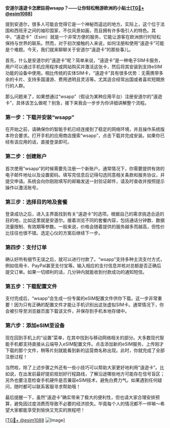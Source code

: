 **安道尔遠遊卡怎麽註冊wsapp？——让你轻松畅游欧洲的小贴士[[TG💪+ @esim1088](https://t.me/s/esim1088)]**

提到安道尔，很多人可能会觉得它是一个神秘而遥远的地方。实际上，这个位于法国和西班牙之间的袖珍国家，不仅风景如画，而且拥有许多吸引人的特色。其中，“遠遊卡”（Esim）就是一个非常方便的服务，它能让游客在欧洲旅行时轻松保持与世界的联系。然而，对于初次接触的人来说，如何注册和使用“遠遊卡”可能是个难题。今天，我们就来聊聊关于安道尔“遠遊卡”的那些事儿。

首先，什么是安道尔的“遠遊卡”呢？简单来说，“遠遊卡”是一种电子SIM卡服务，用户可以通过手机应用程序或网站购买并激活这张卡，然后将其安装到支持eSIM功能的设备中使用。相比传统的实体SIM卡，“遠遊卡”具有很多优势：无需携带多余的卡片、支持多国漫游、费用透明且灵活等。尤其适合经常出国或者喜欢短期旅行的人群。

那么问题来了，如果想通过“wsapp”（假设为某种应用平台）注册安道尔的“遠遊卡”，具体该怎么做呢？别急，接下来我会一步步为你详细讲解整个流程。

### 第一步：下载并安装“wsapp”
在开始之前，请确保你的智能手机已经连接到了稳定的网络环境，并且操作系统版本符合要求。打开手机的应用商店搜索“wsapp”，点击下载并完成安装。如果你已经有该应用的话，直接登录即可。

### 第二步：创建账户
首次使用“wsapp”的时候需要先注册一个新账户。通常情况下，你需要提供有效的电子邮件地址以及设置密码。填写完信息后记得勾选同意相关条款和服务协议，并提交申请。系统会向你刚刚填写的邮箱发送一封验证邮件，请及时查收并按照提示操作以激活账号。

### 第三步：选择目的地及套餐
登录成功之后，进入主界面找到有关“遠遊卡”的选项。根据自己的需求挑选合适的目的地，比如这里就是安道尔。接着浏览不同的套餐内容，包括通话分钟数、数据流量限制、有效期等参数。一般来说，价格会随着提供的服务越多而越高，但性价比往往也很不错。选定心仪的方案后继续下一步。

### 第四步：支付订单
确认好所有细节无误之后，就可以进行付款了。“wsapp”支持多种主流支付方式，例如信用卡、PayPal甚至支付宝等。输入相应的支付信息并核对总额是否正确后提交订单。如果一切顺利的话，几分钟内就能收到付款成功的通知短信。

### 第五步：下载配置文件
支付完成后，“wsapp”会生成一份专属的eSIM配置文件供你下载。这一步非常重要！因为只有正确的配置文件才能让手机识别出这张虚拟SIM卡。通常情况下，你会被引导至浏览器页面下载该文件，并保存到手机本地存储中。

### 第六步：添加eSIM至设备
现在回到手机上的“设置”菜单，在其中找到与移动网络相关的部分。大多数现代智能手机都支持直接从云端导入eSIM配置文件。点击添加新的eSIM服务，上传刚才下载的那个文件，稍等片刻就能看到新的运营商名称出现。此时，你就完成了全部注册过程！

当然啦，除了上述步骤之外还有一些小技巧可以帮助大家更好地利用“遠遊卡”。比如说，在出发前最好提前规划好行程路线，了解沿途哪些地方可能存在信号盲区；另外也要注意检查手机硬件是否兼容eSIM技术，避免白费力气。如果遇到任何疑问，随时都可以联系客服寻求帮助哦！

最后提醒一下，虽然“遠遊卡”确实带来了极大的便利性，但也请大家合理安排预算，避免因过度消费而导致不必要的经济损失。毕竟每个人的情况都不一样嘛～希望大家都能享受到愉快又充实的旅程吧！

[[TG💪+ @esim1088](https://t.me/s/esim1088) ![Image](https://i.postimg.cc/4NQfJmqS/Snipaste-2025-05-13-00-14-12.png)]